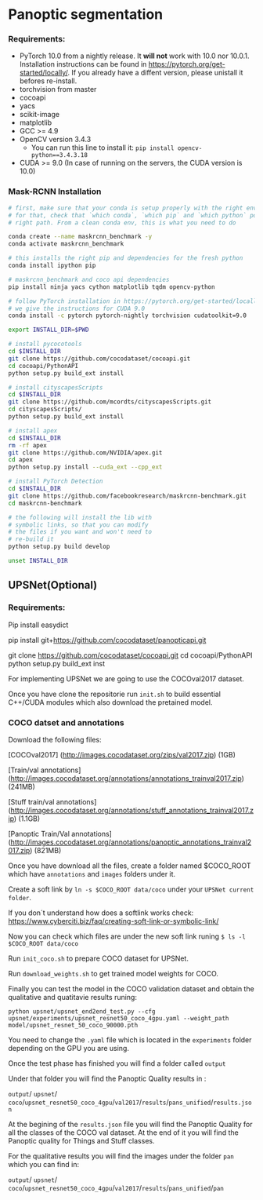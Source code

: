 # Panoptic segmentation
### Requirements:
- PyTorch 10.0 from a nightly release. It **will not** work with 10.0 nor 10.0.1. Installation instructions can be found in https://pytorch.org/get-started/locally/. If you already have a diffent version, please unistall it befores re-install.
- torchvision from master
- cocoapi
- yacs
- scikit-image
- matplotlib
- GCC >= 4.9
- OpenCV version 3.4.3
  - You can run this line to install it: ```pip install opencv-python==3.4.3.18```
- CUDA >= 9.0 (In case of running on the servers, the CUDA version is 10.0)

### Mask-RCNN Installation
```bash
# first, make sure that your conda is setup properly with the right environment
# for that, check that `which conda`, `which pip` and `which python` points to the
# right path. From a clean conda env, this is what you need to do

conda create --name maskrcnn_benchmark -y
conda activate maskrcnn_benchmark

# this installs the right pip and dependencies for the fresh python
conda install ipython pip

# maskrcnn_benchmark and coco api dependencies
pip install ninja yacs cython matplotlib tqdm opencv-python

# follow PyTorch installation in https://pytorch.org/get-started/locally/
# we give the instructions for CUDA 9.0
conda install -c pytorch pytorch-nightly torchvision cudatoolkit=9.0

export INSTALL_DIR=$PWD

# install pycocotools
cd $INSTALL_DIR
git clone https://github.com/cocodataset/cocoapi.git
cd cocoapi/PythonAPI
python setup.py build_ext install

# install cityscapesScripts
cd $INSTALL_DIR
git clone https://github.com/mcordts/cityscapesScripts.git
cd cityscapesScripts/
python setup.py build_ext install

# install apex
cd $INSTALL_DIR
rm -rf apex
git clone https://github.com/NVIDIA/apex.git
cd apex
python setup.py install --cuda_ext --cpp_ext

# install PyTorch Detection
cd $INSTALL_DIR
git clone https://github.com/facebookresearch/maskrcnn-benchmark.git
cd maskrcnn-benchmark

# the following will install the lib with
# symbolic links, so that you can modify
# the files if you want and won't need to
# re-build it
python setup.py build develop

unset INSTALL_DIR
``` 


## UPSNet(Optional) 


### Requirements:

Pip install easydict

pip install git+https://github.com/cocodataset/panopticapi.git

git clone https://github.com/cocodataset/cocoapi.git
cd cocoapi/PythonAPI
python setup.py build_ext inst



For implementing UPSNet we are going to use the COCOval2017 dataset. 

Once you have clone the repositorie run `init.sh` to build essential C++/CUDA modules which also download the pretained model.

### COCO datset and annotations 

Download the following files:

[COCOval2017]
(http://images.cocodataset.org/zips/val2017.zip) (1GB)

[Train/val annotations]
(http://images.cocodataset.org/annotations/annotations_trainval2017.zip) (241MB)

[Stuff train/val annotations]
(http://images.cocodataset.org/annotations/stuff_annotations_trainval2017.zip) (1.1GB)

[Panoptic Train/Val annotations]
(http://images.cocodataset.org/annotations/panoptic_annotations_trainval2017.zip) (821MB)


Once you have download all the files, create a folder named $COCO_ROOT which have  `annotations` and `images` folders under it.

Create a soft link by `ln -s $COCO_ROOT data/coco` under your `UPSNet current folder`.


If you don´t understand how does a softlink works check: 
https://www.cyberciti.biz/faq/creating-soft-link-or-symbolic-link/ 


Now you can check which files are under the new soft link runing
`$ ls -l  $COCO_ROOT data/coco`

Run `init_coco.sh` to prepare COCO dataset for UPSNet.

Run `download_weights.sh` to get trained model weights for COCO.


Finally you can test the model in the  COCO validation dataset and obtain the qualitative and quatitavie results runing: 


```shell
python upsnet/upsnet_end2end_test.py --cfg upsnet/experiments/upsnet_resnet50_coco_4gpu.yaml --weight_path model/upsnet_resnet_50_coco_90000.pth
```

You need to change the `.yaml` file which is located in the `experiments` folder depending on the GPU you are using.

Once the test phase has finished you will find a folder called `output`

Under that folder you will find the Panoptic Quality results in :

`output`/ `upsnet`/ `coco`/`upsnet_resnet50_coco_4gpu`/`val2017`/`results`/`pans_unified`/`results.json` 

At the  begining of the `results.json` file you will find the Panoptic Quality for all the classes of the COCO val dataset. At the end of it you will find the Panoptic quality for Things and Stuff classes. 


For the qualitative results you will find the images under the folder `pan` which you can find in:

`output`/ `upsnet`/ `coco`/`upsnet_resnet50_coco_4gpu`/`val2017`/`results`/`pans_unified`/`pan`






